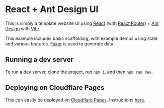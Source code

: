 # React + Ant Design UI

This is simply a template website UI using [React](https://react.dev/) (with [React Router](https://reactrouter.com/)) + [Ant Design](https://ant.design/) with [Vite](https://vitejs.dev/).

This example includes basic scaffolding, with example demos using state and various features. [Faker](https://fakerjs.dev/) is used to generate data.

## Running a dev server

To run a dev server, clone the project, run `npm i`, and then `npm run dev`.

## Deploying on Cloudflare Pages

This can easily be deployed on [Cloudflare Pages](https://pages.cloudflare.com/). Instructions [here](https://developers.cloudflare.com/pages/framework-guides/deploy-a-vite3-project/).
